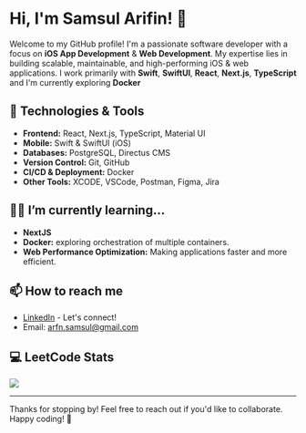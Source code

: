 # Hi, I'm Samsul Arifin! 👋

Welcome to my GitHub profile! I'm a passionate software developer with a focus on **iOS App Development** & **Web Development**. My expertise lies in building scalable, maintainable, and high-performing iOS & web applications. I work primarily with **Swift**, **SwiftUI**, **React**, **Next.js**, **TypeScript** and I'm currently exploring **Docker**

## 🚀 Technologies & Tools

- **Frontend:** React, Next.js, TypeScript, Material UI
- **Mobile:** Swift & SwiftUI (iOS)
- **Databases:** PostgreSQL, Directus CMS
- **Version Control:** Git, GitHub
- **CI/CD & Deployment:** Docker
- **Other Tools:** XCODE, VSCode, Postman, Figma, Jira


## 🧑‍💻 I’m currently learning…

- **NextJS**
- **Docker:** exploring orchestration of multiple containers.
- **Web Performance Optimization:** Making applications faster and more efficient.

## 📫 How to reach me

- [LinkedIn](https://www.linkedin.com/in/samsul-arifin-416456139/) - Let's connect!
- Email: [arfn.samsul@gmail.com](mailto:arfn.samsul@gmail.com)

## 💻 LeetCode Stats
![](https://leetcard.jacoblin.cool/arfnsamsul)

---

Thanks for stopping by! Feel free to reach out if you'd like to collaborate. Happy coding! 🚀
